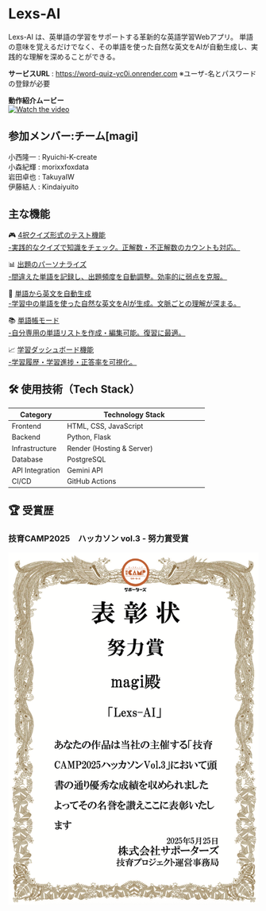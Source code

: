 # Lexs-AI
Lexs-AI は、英単語の学習をサポートする革新的な英語学習Webアプリ。
単語の意味を覚えるだけでなく、その単語を使った自然な英文をAIが自動生成し、実践的な理解を深めることができる。

**サービスURL** : https://word-quiz-yc0i.onrender.com
※ユーザ-名とパスワードの登録が必要

**動作紹介ムービー**\
[![Watch the video](https://img.youtube.com/vi/KWuDLSS8ywU/hqdefault.jpg)](https://www.youtube.com/watch?v=KWuDLSS8ywU)


## 参加メンバー:チーム[magi]
小西隆一 : Ryuichi-K-create\
小森紀輝 : morixxfoxdata\
岩田卓也 : TakuyaIW\
伊藤結人 : Kindaiyuito

## 主な機能
🎮 <ins>4択クイズ形式のテスト機能<ins>\
-実践的なクイズで知識をチェック。正解数・不正解数のカウントも対応。

📊 <ins>出題のパーソナライズ<ins>\
-間違えた単語を記録し、出題頻度を自動調整。効率的に弱点を克服。

🧠 <ins>単語から英文を自動生成<ins>\
-学習中の単語を使った自然な英文をAIが生成。文脈ごとの理解が深まる。

📚 <ins>単語帳モード<ins>\
-自分専用の単語リストを作成・編集可能。復習に最適。

📈 <ins>学習ダッシュボード機能<ins>\
-学習履歴・学習進捗・正答率を可視化。


## 🛠 使用技術（Tech Stack）
| Category            | Technology Stack                                          |
|---------------------|-----------------------------------------------------------|
| Frontend            | HTML, CSS, JavaScript                                     |
| Backend             | Python, Flask                                             |
| Infrastructure      | Render (Hosting & Server)                                 |
| Database            | PostgreSQL                                                |
| API Integration     | Gemini API                                                |
| CI/CD               | GitHub Actions  　　　　　　　　　　　　                      |

## 🏆 受賞歴
### 技育CAMP2025　ハッカソン vol.3 - 努力賞受賞
![Lexs-AI Logo](assets/努力賞_magi.png)